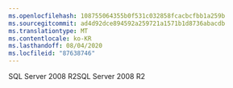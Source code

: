 ```yaml
---
ms.openlocfilehash: 108755064355b0f531c032858fcacbcfbb1a259b
ms.sourcegitcommit: ad4d92dce894592a259721a1571b1d8736abacdb
ms.translationtype: MT
ms.contentlocale: ko-KR
ms.lasthandoff: 08/04/2020
ms.locfileid: "87638746"
---
```

<span data-ttu-id="1f05f-101">SQL Server 2008 R2</span><span class="sxs-lookup"><span data-stu-id="1f05f-101">SQL Server 2008 R2</span></span>
